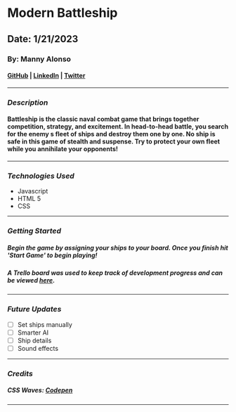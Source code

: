 # Modern Battleship

## Date: 1/21/2023

### By: Manny Alonso

#### [GitHub](https://github.com/mannyaalonso) | [LinkedIn](https://www.linkedin.com/in/mannyaalonso) | [Twitter](https://twitter.com/mannyaalonso)

---

### **_Description_**

#### Battleship is the classic naval combat game that brings together competition, strategy, and excitement. In head-to-head battle, you search for the enemy s fleet of ships and destroy them one by one. No ship is safe in this game of stealth and suspense. Try to protect your own fleet while you annihilate your opponents!

---

### **_Technologies Used_**

- Javascript
- HTML 5
- CSS

---

### **_Getting Started_**

##### Begin the game by assigning your ships to your board. Once you finish hit 'Start Game' to begin playing!

##### A Trello board was used to keep track of development progress and can be viewed [here](https://trello.com/b/4seVSqAq/battleship).

---

### **_Future Updates_**

- [ ] Set ships manually
- [ ] Smarter AI 
- [ ] Ship details
- [ ] Sound effects

---

### **_Credits_**

##### CSS Waves: [Codepen](https://codepen.io/goodkatz/pen/LYPGxQz?editors=0100)

---
